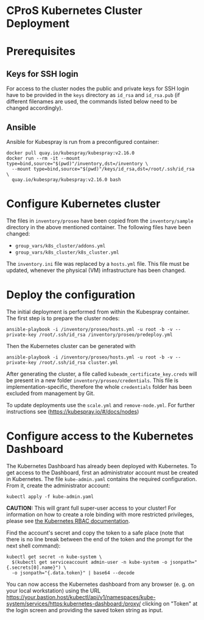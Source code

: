 CProS Kubernetes Cluster Deployment
===================================


# Prerequisites

## Keys for SSH login

For access to the cluster nodes the public and private keys for SSH login have to be provided in the
`keys` directory as `id_rsa` and `id_rsa.pub` (if different filenames are used, the commands listed
below need to be changed accordingly).

## Ansible

Ansible for Kubespray is run from a preconfigured container:
```
docker pull quay.io/kubespray/kubespray:v2.16.0
docker run --rm -it --mount type=bind,source="$(pwd)"/inventory,dst=/inventory \
  --mount type=bind,source="$(pwd)"/keys/id_rsa,dst=/root/.ssh/id_rsa \
  quay.io/kubespray/kubespray:v2.16.0 bash
```


# Configure Kubernetes cluster

The files in `inventory/proseo` have been copied from the `inventory/sample` directory
in the above mentioned container. The following files have been changed:
- `group_vars/k8s_cluster/addons.yml`
- `group_vars/k8s_cluster/k8s_cluster.yml`

The `inventory.ini` file was replaced by a `hosts.yml` file. This file must be updated,
whenever the physical (VM) infrastructure has been changed.


# Deploy the configuration

The initial deployment is performed from within the Kubespray container. The first step is to prepare
the cluster nodes:
```
ansible-playbook -i /inventory/proseo/hosts.yml -u root -b -v --private-key /root/.ssh/id_rsa /inventory/proseo/predeploy.yml
```

Then the Kubernetes cluster can be generated with
```
ansible-playbook -i /inventory/proseo/hosts.yml -u root -b -v --private-key /root/.ssh/id_rsa cluster.yml
```

After generating the cluster, a file called `kubeadm_certificate_key.creds` will be present in a new folder
`inventory/proseo/credentials`. This file is implementation-specific, therefore the whole `credentials` folder
has been excluded from management by Git.

To update deployments use the `scale.yml` and `remove-node.yml`. For further instructions see
(https://kubespray.io/#/docs/nodes)


# Configure access to the Kubernetes Dashboard

The Kubernetes Dashboard has already been deployed with Kubernetes. To get access to the Dashboard, first an administrator
account must be created in Kubernetes. The file `kube-admin.yaml` contains the required configuration.
From it, create the administrator account:
```
kubectl apply -f kube-admin.yaml
```

__CAUTION:__ This will grant full super-user access to your cluster! For information on how to create a role binding
with more restricted privileges, please see
[the Kubernetes RBAC documentation](https://kubernetes.io/docs/reference/access-authn-authz/rbac/#user-facing-roles).
   
Find the account's secret and copy the token to a safe place (note that there is no line break between the end of the
token and the prompt for the next shell command):
```
kubectl get secret -n kube-system \
  $(kubectl get serviceaccount admin-user -n kube-system -o jsonpath="{.secrets[0].name}") \
  -o jsonpath="{.data.token}" | base64 --decode 
```

You can now access the Kubernetes dashboard from any browser (e. g. on your local workstation) using the URL
<https://your.bastion.host/kubectl/api/v1/namespaces/kube-system/services/https:kubernetes-dashboard:/proxy/>
clicking on "Token" at the login screen and providing the saved token string as input.

